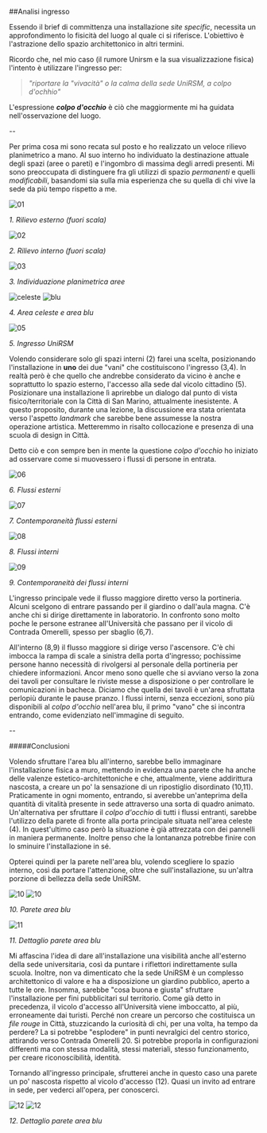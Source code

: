##Analisi ingresso

Essendo il brief di committenza una installazione _site specific_, 
necessita un approfondimento lo fisicità del luogo al quale ci si riferisce.
L'obiettivo è l'astrazione dello spazio architettonico in altri termini. 

Ricordo che, nel mio caso 
(il rumore Unirsm e la sua visualizzazione fisica) l'intento è utilizzare l'ingresso per:

> _"riportare la "vivacità" o la calma della sede UniRSM, a colpo d'ochhio"_

L'espressione **_colpo d'occhio_** è ciò che maggiormente mi ha guidata nell'osservazione del luogo.

--

Per prima cosa mi sono recata sul posto e ho realizzato un veloce rilievo planimetrico a mano. 
Al suo interno ho individuato la destinazione attuale degli spazi (aree o pareti) e l'ingombro di massima 
degli arredi presenti. Mi sono preoccupata di distinguere fra gli utilizzi di spazio _permanenti_ e 
quelli _modificabili_, basandomi sia sulla mia esperienza che su quella di chi vive la sede da più 
tempo rispetto a me.

![01](http://i.imgur.com/fUwF5tj.jpg?3)

_1. Rilievo esterno (fuori scala)_

![02](http://i.imgur.com/QW7tb0M.jpg?2)

_2. Rilievo interno (fuori scala)_

![03](http://i.imgur.com/5gpfRlF.jpg?2)

_3. Individuazione planimetrica aree_

![celeste](http://i.imgur.com/fWPHeZ8.jpg?1) ![blu](http://i.imgur.com/FVR7sHA.jpg?1) 

_4. Area celeste e area blu_

![05](http://i.imgur.com/Znao7xY.jpg?1)

_5. Ingresso UniRSM_

Volendo considerare solo gli spazi interni (2) farei una scelta, posizionando l'installazione in **uno** dei due "vani" che costituiscono l'ingresso (3,4). In realtà però è che quello che andrebbe considerato da vicino è anche e soprattutto lo spazio esterno, l'accesso alla sede dal vicolo cittadino (5). Posizionare una installazione lì aprirebbe un dialogo dal punto di vista fisico/territoriale con la Città di San Marino, attualmente inesistente. A questo proposito, durante una lezione, la discussione era stata orientata verso l'aspetto _landmark_ che sarebbe bene assumesse la nostra operazione artistica. Metteremmo in risalto collocazione e presenza di una scuola di design in Città.

Detto ciò e con sempre ben in mente la questione _colpo d'occhio_ ho iniziato ad osservare come si muovessero i flussi di persone in entrata.

![06](http://i.imgur.com/Tt63A6o.jpg?1)

_6. Flussi esterni_

![07](http://i.imgur.com/WYC3gcZ.jpg?2)

_7. Contemporaneità flussi esterni_

![08](http://i.imgur.com/bxTeRjB.jpg?2)

_8. Flussi interni_

![09](http://i.imgur.com/mP4Zvhc.jpg?2)

_9. Contemporaneità dei flussi interni_


L'ingresso principale vede il flusso maggiore diretto verso la portineria. Alcuni scelgono di entrare passando per il 
giardino o dall'aula magna. C'è anche chi si dirige direttamente in laboratorio. In confronto sono molto poche le persone estranee all'Università che passano per il vicolo di Contrada Omerelli, spesso per sbaglio (6,7).

All'interno (8,9) il flusso maggiore si dirige verso l'ascensore. C'è chi imbocca la rampa di scale a sinistra della porta d'ingresso; pochissime persone hanno necessità di rivolgersi al personale della portineria per chiedere informazioni. Ancor meno sono quelle che si avviano verso la zona dei tavoli per consultare le riviste messe a disposizione o per controllare le comunicazioni in bacheca. Diciamo che quella dei tavoli è un'area sfruttata perlopiù durante le pause pranzo. I flussi interni, senza eccezioni, sono più disponibili al _colpo d'occhio_ nell'area blu, il primo "vano" che si incontra entrando, come evidenziato nell'immagine di seguito. 

--

#####Conclusioni

Volendo sfruttare l'area blu all'interno, sarebbe bello immaginare l'installazione fisica a muro, mettendo in evidenza una parete che ha anche delle valenze estetico-architettoniche e che, attualmente, viene addirittura nascosta, a creare un po' la sensazione di un ripostiglio disordinato (10,11). Praticamente in ogni momento, entrando, si averebbe un'anteprima della quantità di vitalità presente in sede attraverso una sorta di quadro animato. Un'alternativa per sfruttare il _colpo d'occhio_ di tutti i flussi entranti, sarebbe l'utilizzo della parete di fronte alla porta principale situata nell'area celeste (4). In quest'ultimo caso però la situazione è già attrezzata con dei pannelli in maniera permanente. Inoltre penso che la lontananza potrebbe finire con lo sminuire l'installazione in sé.

Opterei quindi per la parete nell'area blu, volendo scegliere lo spazio interno, così da portare l'attenzione, 
oltre che sull'installazione, su un'altra porzione di bellezza della sede UniRSM.

![10](http://i.imgur.com/lBegNEN.jpg?1) ![10](http://i.imgur.com/Cv6KKnR.jpg?1) 

_10. Parete area blu_

![11](http://i.imgur.com/kbgdyrs.jpg?1)

_11. Dettaglio parete area blu_

Mi affascina l'idea di dare all'installazione una visibilità anche all'esterno della sede universitaria, così da puntare i riflettori indirettamente sulla scuola. Inoltre, non va dimenticato che la sede UniRSM è un complesso architettonico di valore e ha a disposizione un giardino pubblico, aperto a tutte le ore. Insomma, sarebbe "cosa buona e giusta" sfruttare l'installazione per fini pubblicitari sul territorio. Come già detto in precedenza, il vicolo d'accesso all'Università viene imboccatto, al più, erroneamente dai turisti. Perché non creare un percorso che costituisca un _file rouge_ in Città, stuzzicando la curiosità di chi, per una volta, ha tempo da perdere? La si potrebbe "esplodere" in punti nevralgici del centro storico, attirando verso Contrada Omerelli 20. Si potrebbe proporla in configurazioni differenti ma con stessa modalità, stessi materiali, stesso funzionamento, per creare riconoscibilità, identità. 

Tornando all'ingresso principale, sfrutterei anche in questo caso una parete un po' nascosta rispetto al vicolo d'accesso (12). Quasi un invito ad entrare in sede, per vederci all'opera, per conoscerci.

![12](http://i.imgur.com/FZLsYLP.jpg?1) ![12](http://i.imgur.com/TjuTeGl.jpg?1) 

_12. Dettaglio parete area blu_
